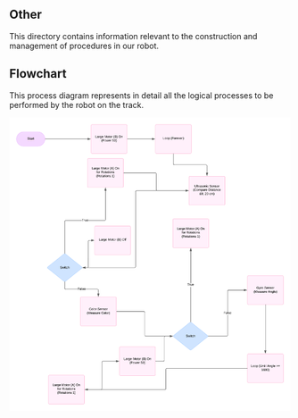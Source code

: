 ## Other

This directory contains information relevant to the construction and management of procedures in our robot.

## Flowchart
This process diagram represents in detail all the logical processes to be performed by the robot on the track.

![Regular](https://github.com/csvprobotica/Bender21Meraki/blob/main/other/Flowchart.png)

